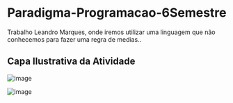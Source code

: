 # Paradigma-Programacao-6Semestre
Trabalho Leandro Marques, onde iremos utilizar
uma linguagem que não conhecemos para fazer uma regra de medias..

<h2> Capa Ilustrativa da Atividade</h2>


![image](https://user-images.githubusercontent.com/27506588/65372840-90b5c400-dc4b-11e9-905e-8e7579c0b950.png)


![image](https://user-images.githubusercontent.com/27506588/65375121-50b10a00-dc68-11e9-9c4a-6ea9a5e4771e.png)

